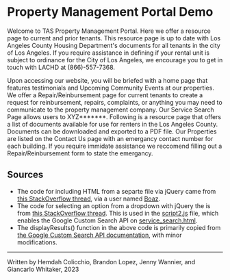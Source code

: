 # Property Management Portal Demo

Welcome to TAS Property Management Portal. Here we offer a resource page to current and prior tenants. This resource page is up to date with Los Angeles County Housing Department's documents for all tenants in the city of Los Angeles. If you require assistance in defining if your rental unit is subject to ordinance for the City of Los Angeles, we encourage you to get in touch with LACHD at (866)-557-7368. 

Upon accessing our website, you will be briefed with a home page that features testimonials and Upcoming Community Events at our properties. We offer a Repair/Reinbursement page for current tenants to create a request for reinbursement, repairs, complaints, or anything you may need to communicate to the property management company. Our Service Search Page allows users to XYZ*******. Following is a resource page that offers a list of documents available for use for renters in the Los Angeles County. Documents can be downloaded and exported to a PDF file. Our Properties are listed on the Contact Us page with an emergancy contact number for each building. If you require immidate assistance we reccomend filling out a Repair/Reinbursement form to state the emergancy. 

## Sources

* The code for including HTML from a separte file via jQuery came from [this StackOverflow thread](https://stackoverflow.com/questions/15320801/how-to-include-an-html-file-with-jquery), via a user named [Boaz](https://stackoverflow.com/users/1889273/boaz).
* The code for selecting an option from a dropdown with jQuery the is from [this StackOverflow thread](https://stackoverflow.com/questions/10659097/jquery-get-selected-option-from-dropdown).  This is used in the [script2.js](./assets/script2.js) file, which enables the Google Custom Search API on [service_search.html](./service_search.html).
* The displayResults() function in the above code is primarily copied from [the Google Custom Search API documentation](https://developers.google.com/custom-search/v1/using_rest), with minor modifications.

---

Written by Hemdah Colicchio, Brandon Lopez, Jenny Wannier, and Giancarlo Whitaker, 2023
